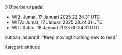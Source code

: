 ⏰ Diperbarui pada:
- WIB: Jumat, 17 Januari 2025 22.24.31 UTC
- WITA: Jumat, 17 Januari 2025 23.24.31 UTC
- WIT: Sabtu, 18 Januari 2025 00.24.31 UTC

Kutipan Inspiratif:
"Keep moving! Nothing new to read"


Kategori: attitude

